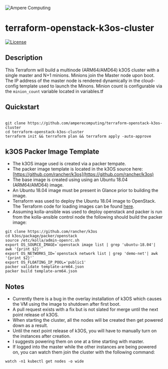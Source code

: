 ![Ampere Computing](https://avatars2.githubusercontent.com/u/34519842?s=400&u=1d29afaac44f477cbb0226139ec83f73faefe154&v=4)

# terraform-openstack-k3os-cluster


[![License](https://img.shields.io/badge/License-Apache%202.0-blue.svg)](https://opensource.org/licenses/Apache-2.0)


## Description

This Terraform will build a multinode (ARM64/AMD64) k3OS cluster with a single master and N+1 minions. Minions join the Master node upon boot. The IP address of the master node is rendered dynamically in the cloud-config template used to launch the Minons. Minion count is configurable via the `minion_count` variable located in variables.tf

<script id="asciicast-278218" src="https://asciinema.org/a/278218.js" async data-autoplay="true" data-size="small" data-speed="2"></script>

## Quickstart

```

git clone https://github.com/amperecomputing/terraform-openstack-k3os-cluster
cd terraform-openstack-k3os-cluster
terraform init && terraform plan && terraform apply -auto-approve
```

## k3OS Packer Image Template

<script id="asciicast-278212" src="https://asciinema.org/a/278212.js" async data-autoplay="true" data-size="small" data-speed="2"></script>

* The k3OS image used is created via a packer tempate.
* The packer image template is located in the k3OS source here: [https://github.com/rancher/k3os](https://github.com/rancher/k3os)
* The base image is created using using an Ubuntu 18.04 (ARM64/AMD64) image.
* An Ubuntu 18.04 image must be present in Glance prior to building the image.
* Terraform was used to deploy the Ubuntu 18.04 image to OpenStack. The Terraform code for loading images can be found [here](https://github.com/amperecomputing/terraform-openstack-images).
* Assuming kolla-ansible was used to deploy openstack and packer is run from the kolla-ansible control node the following should build the packer image:

```
git clone https://github.com/rancher/k3os
cd k3os/package/packer/openstack
source /etc/kolla/admin-openrc.sh
export OS_SOURCE_IMAGE=`openstack image list | grep 'ubuntu-18.04'| awk '{print $2}'`
export OS_NETWORKS_ID=`openstack network list | grep 'demo-net'| awk '{print $2}'`
export OS_FLOATING_IP_POOL='public1'
packer validate template-arm64.json
packer build template-arm64.json
```
## Notes

* Currently there is a bug in the overlay installation of k3OS which causes the VM using the image to shutdown after first boot.  
* A pull request exists with a fix but is not slated for merge until the next point release of k3OS.
* When starting the cluster, all the nodes will be created then get powered down as a result.
* Until the next point release of k3OS, you will have to manually turn on the instances after creation.
* I suggests powering them on one at a time starting with master.
* If logged into the master while the other instances are being powered on, you can watch them join the cluster with the following command:

```
watch -n1 kubectl get nodes -o wide

```





